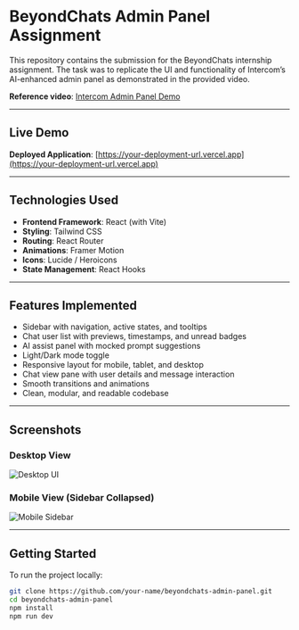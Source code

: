 # BeyondChats Admin Panel Assignment

This repository contains the submission for the BeyondChats internship assignment. The task was to replicate the UI and functionality of Intercom’s AI-enhanced admin panel as demonstrated in the provided video.

**Reference video**: [Intercom Admin Panel Demo](https://drive.google.com/file/d/1WVvh4VmKJQ6jisIbzfutVmmeZj7IuD4c/view?usp=sharing)

---

## Live Demo

**Deployed Application**: [https://your-deployment-url.vercel.app](https://your-deployment-url.vercel.app)

---

## Technologies Used

- **Frontend Framework**: React (with Vite)
- **Styling**: Tailwind CSS
- **Routing**: React Router
- **Animations**: Framer Motion
- **Icons**: Lucide / Heroicons
- **State Management**: React Hooks

---

## Features Implemented

- Sidebar with navigation, active states, and tooltips
- Chat user list with previews, timestamps, and unread badges
- AI assist panel with mocked prompt suggestions
- Light/Dark mode toggle
- Responsive layout for mobile, tablet, and desktop
- Chat view pane with user details and message interaction
- Smooth transitions and animations
- Clean, modular, and readable codebase

---

## Screenshots

### Desktop View

![Desktop UI](./DesktopUI.jpg)

### Mobile View (Sidebar Collapsed)

![Mobile Sidebar](./mobileUI.jpg)


---

## Getting Started

To run the project locally:

```bash
git clone https://github.com/your-name/beyondchats-admin-panel.git
cd beyondchats-admin-panel
npm install
npm run dev

